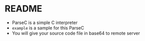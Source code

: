 # README

- ParseC is a simple C interpreter
- `example` is a sample for this ParseC
- You will give your source code file in base64 to remote server